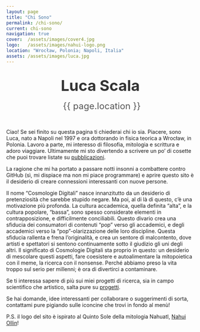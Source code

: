 ```yaml
---
layout: page
title: "Chi Sono"
permalink: /chi-sono/
current: chi-sono
navigation: true
cover:  /assets/images/cover4.jpg
logo:   /assets/images/nahui-logo.png
location: "Wrocław, Polonia; Napoli, Italia"
assets: /assets/images/luca.jpg
---
```


<style>
header.main-header.post-head {
  position: relative !important;
  overflow: visible !important;
  padding-bottom: 80px;              /* spazio in basso per mostrare metà cerchio */
}  
header.main-header.post-head::after {
  content: "";
  position: absolute;
  bottom: -60px;
  left: 50%;
  transform: translateX(-50%);
  width: 120px;
  height: 120px;
  background: url('{{ page.assets | relative_url }}')
              center/cover no-repeat;
  border-radius: 50%;
  border: 4px solid #fff;
  box-shadow: 0 4px 12px rgba(0,0,0,0.15);
  z-index: 10;
}

@media only screen and (max-width: 900px) {
  header.main-header.post-head {
    padding-bottom: 60px;
  }
  header.main-header.post-head::after {
    width: 90px;
    height: 90px;
    bottom: -45px;
  }
}

/* 4) Mobile e schermi stretti */
@media only screen and (max-width: 500px) {
  header.main-header.post-head {
    padding-bottom: 60px;
  }
  header.main-header.post-head::after {
    width: 70px;
    height: 70px;
    bottom: -35px;
  }
}
  
.profile-title {
  display: block;
  margin: 2rem auto 1rem;  /* distanza sopra e sotto */
  text-align: center;
  font-size: 2.5rem;       /* ingrandisci il font */
  font-weight: bold;
  color: #333;
  line-height: 1.2;
}

  /* icona + testo della location, centrati e color bio */
.profile-location {
  display: inline-flex;      /* raggruppa icona+testo */
  align-items: center;
  gap: .5rem;
  color: #555;
  font-size: 1.5rem;
  margin: 0 auto 2rem;       /* top=0, bottom=2rem, auto orizz. */
  text-align: center;
}

/* la classe .fas di Font Awesome già contiene font-family;
   nel caso servisse puoi aggiustare la dimensione dell’icona: */
.profile-location .fa-map-marker-alt {
  font-size: 2rem;
}
</style>

<!-- 5) Titolo centrato subito dopo il default-header -->
<h1 class="profile-title">Luca Scala</h1>

<div style="text-align:center">
  <div class="profile-location">
    <i class="fas fa-map-marker-alt"></i>{{ page.location }}
  </div>
</div>

Ciao! Se sei finito su questa pagina ti chiederai chi io sia. Piacere, sono Luca, nato a Napoli nel 1997 e ora dottorando in fisica teorica a Wrocław, in Polonia. Lavoro a parte, mi interesso di filosofia, mitologia e scrittura e adoro viaggiare. Ultimamente mi sto divertendo a scrivere un po’ di cosette che puoi trovare listate su [pubblicazioni](/pubblicazioni/).
  
La ragione che mi ha portato a passare notti insonni a combattere contro GitHub (sì, mi dispiace ma non mi piace programmare) e aprire questo sito è il desiderio di creare connessioni interessanti con nuove persone.
  
Il nome “Cosmologie Digitali” nasce innanzitutto da un desiderio di pretenziosità che sarebbe stupido negare. Ma poi, al di là di questo, c’è una motivazione più profonda. La cultura accademica, quella definita “alta”, e la cultura popolare, “bassa”, sono spesso considerate elementi in contrapposizione, e difficilmente conciliabili. Questo divario crea una sfiducia dei consumatori di contenuti “pop” verso gli accademici, e degli accademici verso la “pop”-olarizzazione delle loro discipline. Questa sfiducia rallenta e frena l’originalità, e crea un sentore di malcontento, dove artisti e spettatori si sentono continuamente sotto il giudizio gli uni degli altri. Il significato di Cosmologie Digitali sta proprio in questo: un desiderio di mescolare questi aspetti, fare coesistere e autoalimentare la mitopoietica con il meme, la ricerca con il nonsense. Perché abbiamo preso la vita troppo sul serio per millenni; è ora di divertirci a contaminare.
  
Se ti interessa sapere di più sui miei progetti di ricerca, sia in campo scientifico che artistico, salta pure su [progetti](/progetti/).
  
Se hai domande, idee interessanti per collaborare o suggerimenti di sorta, contattami pure pigiando sulle iconcine che trovi in fondo al menù!

P.S. il logo del sito è ispirato al Quinto Sole della mitologia Nahuatl, [Nahui Ollin](https://en.wikipedia.org/wiki/Nahui_Ollin)!
